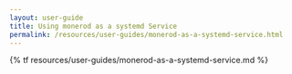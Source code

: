 ```yaml
---
layout: user-guide
title: Using monerod as a systemd Service
permalink: /resources/user-guides/monerod-as-a-systemd-service.html
---
```


{% tf resources/user-guides/monerod-as-a-systemd-service.md %}
